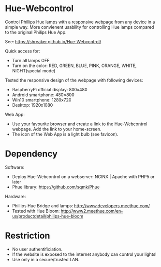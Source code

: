 # Hue-Webcontrol
Control Phillips Hue lamps with a responsive webpage from any device in a simple way.
More convienent usability for controlling Hue lamps compared to the original Philips Hue App.

See: https://shreaker.github.io/Hue-Webcontrol/

Quick access for:
- Turn all lamps OFF
- Turn on the color: RED, GREEN, BLUE, PINK, ORANGE, WHITE, NIGHT(special mode)

Tested the responsive design of the webpage with following devices:
- RaspberryPi official display: 800x480
- Android smartphone: 480×800
- Win10 smartphone: 1280x720
- Desktop: 1920x1080

Web App:
- Use your favourite browser and create a link to the Hue-Webcontrol webpage. Add the link to your home-screen.
- The icon of the Web App is a light bulb (see favicon).

# Dependency
Software:
- Deploy Hue-Webcontrol on a webserver: NGINX | Apache with PHP5 or later
- Phue library: https://github.com/sqmk/Phue

Hardware:
- Phillips Hue Bridge and lamps: http://www.developers.meethue.com/
- Tested with Hue Bloom: http://www2.meethue.com/en-us/productdetail/philips-hue-bloom

# Restriction
- No user authentificiation. 
- If the website is exposed to the internet anybody can control your lights!
- Use only in a secure/trusted LAN.

